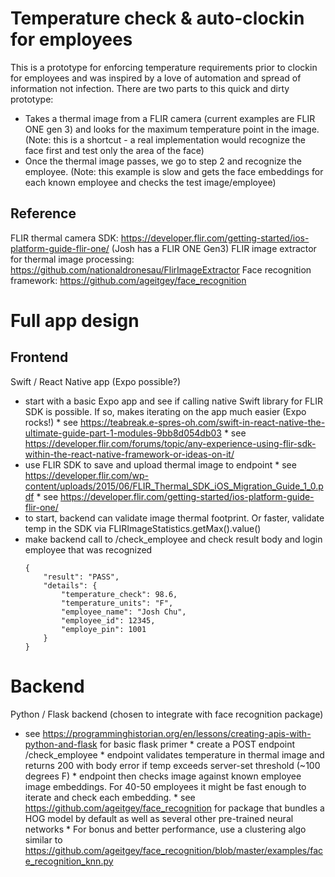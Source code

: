 # Temperature check & auto-clockin for employees

This is a prototype for enforcing temperature requirements prior to clockin for employees and was inspired by a love of automation and spread of information not infection. There are two parts to this quick and dirty prototype:
* Takes a thermal image from a FLIR camera (current examples are FLIR ONE gen 3) and looks for the maximum temperature point in the image. (Note: this is a shortcut - a real implementation would recognize the face first and test only the area of the face)
* Once the thermal image passes, we go to step 2 and recognize the employee. (Note: this example is slow and gets the face embeddings for each known employee and checks the test image/employee)

## Reference
FLIR thermal camera SDK: https://developer.flir.com/getting-started/ios-platform-guide-flir-one/ (Josh has a FLIR ONE Gen3)
FLIR image extractor for thermal image processing: https://github.com/nationaldronesau/FlirImageExtractor
Face recognition framework: https://github.com/ageitgey/face_recognition

# Full app design

## Frontend
Swift / React Native app (Expo possible?)
- start with a basic Expo app and see if calling native Swift library for FLIR SDK is possible. If so, makes iterating on the app much easier (Expo rocks!)
		* see https://teabreak.e-spres-oh.com/swift-in-react-native-the-ultimate-guide-part-1-modules-9bb8d054db03
		* see https://developer.flir.com/forums/topic/any-experience-using-flir-sdk-within-the-react-native-framework-or-ideas-on-it/
- use FLIR SDK to save and upload thermal image to endpoint
		* see https://developer.flir.com/wp-content/uploads/2015/06/FLIR_Thermal_SDK_iOS_Migration_Guide_1_0.pdf
		* see https://developer.flir.com/getting-started/ios-platform-guide-flir-one/
- to start, backend can validate image thermal footprint. Or faster, validate temp in the SDK via FLIRImageStatistics.getMax().value()
- make backend call to /check_employee and check result body and login employee that was recognized
	```
	{
		"result": "PASS",
		"details": {
			"temperature_check": 98.6,
			"temperature_units": "F",
			"employee_name": "Josh Chu",
			"employee_id": 12345,
			"employe_pin": 1001
		}
	}
	```


Backend
=============================================
Python / Flask backend (chosen to integrate with face recognition package)
- see https://programminghistorian.org/en/lessons/creating-apis-with-python-and-flask for basic flask primer
		* create a POST endpoint /check_employee
		* endpoint validates temperature in thermal image and returns 200 with body error if temp exceeds server-set threshold (~100 degrees F)
		* endpoint then checks image against known employee image embeddings. For 40-50 employees it might be fast enough to iterate and check each embedding. 
		* see https://github.com/ageitgey/face_recognition for package that bundles a HOG model by default as well as several other pre-trained neural networks 
		* For bonus and better performance, use a clustering algo similar to https://github.com/ageitgey/face_recognition/blob/master/examples/face_recognition_knn.py


